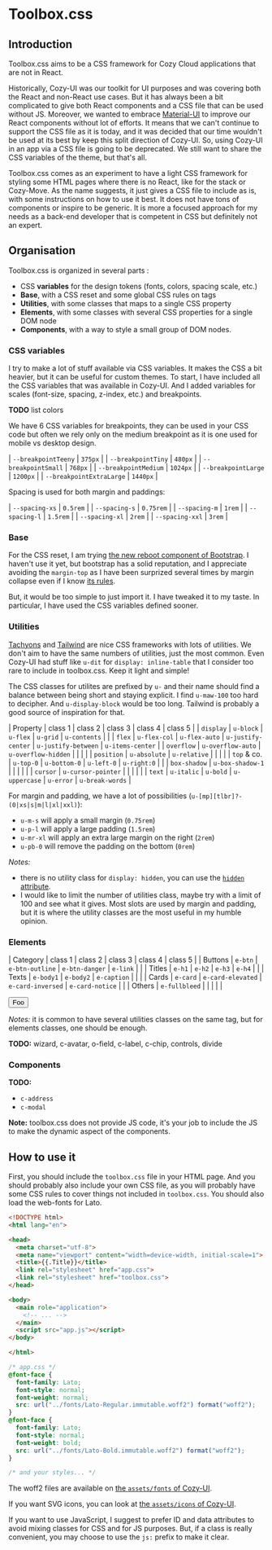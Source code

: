 Toolbox.css
===========

## Introduction

Toolbox.css aims to be a CSS framework for Cozy Cloud applications that are not
in React.

Historically, Cozy-UI was our toolkit for UI purposes and was covering both the
React and non-React use cases. But it has always been a bit complicated to give
both React components and a CSS file that can be used without JS. Moreover, we
wanted to embrace [Material-UI](https://material-ui.com/) to improve our React
components without lot of efforts. It means that we can't continue to support
the CSS file as it is today, and it was decided that our time wouldn't be used
at its best by keep this split direction of Cozy-UI. So, using Cozy-UI in an
app via a CSS file is going to be deprecated. We still want to share the CSS
variables of the theme, but that's all.

Toolbox.css comes as an experiment to have a light CSS framework for styling
some HTML pages where there is no React, like for the stack or Cozy-Move. As
the name suggests, it just gives a CSS file to include as is, with some
instructions on how to use it best. It does not have tons of components or
inspire to be generic. It is more a focused approach for my needs as a back-end
developer that is competent in CSS but definitely not an expert.


## Organisation

Toolbox.css is organized in several parts :

- CSS **variables** for the design tokens (fonts, colors, spacing scale, etc.)
- **Base**, with a CSS reset and some global CSS rules on tags
- **Utilities**, with some classes that maps to a single CSS property
- **Elements**, with some classes with several CSS properties for a single DOM node
- **Components**, with a way to style a small group of DOM nodes.

### CSS variables

I try to make a lot of stuff available via CSS variables. It makes the CSS a
bit heavier, but it can be useful for custom themes. To start, I have included
all the CSS variables that was available in Cozy-UI. And I added variables for
scales (font-size, spacing, z-index, etc.) and breakpoints.

**TODO** list colors

We have 6 CSS variables for breakpoints, they can be used in your CSS code but
often we rely only on the medium breakpoint as it is one used for mobile vs
desktop design.

| `--breakpointTeeny` | `375px` |
| `--breakpointTiny` | `480px` |
| `--breakpointSmall` | `768px` |
| `--breakpointMedium` | `1024px` |
| `--breakpointLarge` | `1200px` |
| `--breakpointExtraLarge` | `1440px` |

Spacing is used for both margin and paddings:

| `--spacing-xs` | `0.5rem` |
| `--spacing-s` | `0.75rem` |
| `--spacing-m` | `1rem` |
| `--spacing-l` | `1.5rem` |
| `--spacing-xl` | `2rem` |
| `--spacing-xxl` | `3rem` |

### Base

For the CSS reset, I am trying [the new reboot component of
Bootstrap](https://getbootstrap.com/docs/5.0/content/reboot/). I haven't use it
yet, but bootstrap has a solid reputation, and I appreciate avoiding the
`margin-top` as I have been surprized several times by margin collapse even if
I know [its rules](https://www.joshwcomeau.com/css/rules-of-margin-collapse/).

But, it would be too simple to just import it. I have tweaked it to my taste.
In particular, I have used the CSS variables defined sooner.

### Utilities

[Tachyons](http://tachyons.io/) and [Tailwind](https://tailwindcss.com/) are
nice CSS frameworks with lots of utilities. We don't aim to have the same
numbers of utilities, just the most common. Even Cozy-UI had stuff like `u-dit`
for `display: inline-table` that I consider too rare to include in toolbox.css.
Keep it light and simple!

The CSS classes for utilites are prefixed by `u-` and their name should find a
balance between being short and staying explicit. I find `u-maw-100` too hard
to decipher. And `u-display-block` would be too long. Tailwind is probably a
good source of inspiration for that.

| Property | class 1 | class 2 | class 3 | class 4 | class 5 |
| `display` | `u-block` | `u-flex` | `u-grid` | `u-contents` | |
| `flex` | `u-flex-col` | `u-flex-auto` | `u-justify-center` | `u-justify-between` | `u-items-center` |
| `overflow` | `u-overflow-auto` | `u-overflow-hidden` | | | |
| `position` | `u-absolute` | `u-relative` | | | |
| `top` & co. | `u-top-0` | `u-bottom-0` | `u-left-0` | `u-right:0` | |
| `box-shadow` | `u-box-shadow-1` | | | | |
| `cursor` | `u-cursor-pointer` | | | | |
| `text` | `u-italic` | `u-bold` | `u-uppercase` | `u-error` | `u-break-words` |

For margin and padding, we have a lot of possibilities
(`u-[mp][tlbr]?-(0|xs|s|m|l|xl|xxl)`):

* `u-m-s` will apply a small margin (`0.75rem`)
* `u-p-l` will apply a large padding (`1.5rem`)
* `u-mr-xl` will apply an extra large margin on the right (`2rem`)
* `u-pb-0` will remove the padding on the bottom (`0rem`)

*Notes:*

- there is no utility class for `display: hidden`, you can use the
  [`hidden` attribute](https://developer.mozilla.org/en-US/docs/Web/HTML/Global_attributes/hidden).
- I would like to limit the number of utilities class, maybe try with a limit
  of 100 and see what it gives. Most slots are used by margin and padding, but
  it is where the utility classes are the most useful in my humble opinion.

### Elements

| Category | class 1 | class 2 | class 3 | class 4 | class 5 |
| Buttons | `e-btn` | `e-btn-outline` | `e-btn-danger` | `e-link` | |
| Titles | `e-h1` | `e-h2` | `e-h3` | `e-h4` | |
| Texts | `e-body1` | `e-body2` | `e-caption` | | |
| Cards | `e-card` | `e-card-elevated` | `e-card-inversed` | `e-card-notice` | |
| Others | `e-fullbleed` | | | | |

<button class="e-btn">Foo</button>

*Notes:* it is common to have several utilities classes on the same tag, but
for elements classes, one should be enough.

**TODO:** wizard, c-avatar, o-field, c-label, c-chip, controls, divide

### Components

**TODO:**

- `c-address`
- `c-modal`

**Note:** toolbox.css does not provide JS code, it's your job to include the JS
to make the dynamic aspect of the components.


## How to use it

First, you should include the `toolbox.css` file in your HTML page. And you
should probably also include your own CSS file, as you will probably have some
CSS rules to cover things not included in `toolbox.css`. You should also load
the web-fonts for Lato.

```html
<!DOCTYPE html>
<html lang="en">

<head>
  <meta charset="utf-8">
  <meta name="viewport" content="width=device-width, initial-scale=1">
  <title>{{.Title}}</title>
  <link rel="stylesheet" href="app.css">
  <link rel="stylesheet" href="toolbox.css">
</head>

<body>
  <main role="application">
    <!-- ... -->
  </main>
  <script src="app.js"></script>
</body>

</html>
```

```css
/* app.css */
@font-face {
  font-family: Lato;
  font-style: normal;
  font-weight: normal;
  src: url("../fonts/Lato-Regular.immutable.woff2") format("woff2");
}
@font-face {
  font-family: Lato;
  font-style: normal;
  font-weight: bold;
  src: url("../fonts/Lato-Bold.immutable.woff2") format("woff2");
}

/* and your styles... */
```

The woff2 files are available on [the `assets/fonts` of
Cozy-UI](https://github.com/cozy/cozy-ui/tree/master/assets/fonts).

If you want SVG icons, you can look at [the `assets/icons` of
Cozy-UI](https://github.com/cozy/cozy-ui/tree/master/assets/icons).

If you want to use JavaScript, I suggest to prefer ID and data attributes to
avoid mixing classes for CSS and for JS purposes. But, if a class is really
convenient, you may choose to use the `js:` prefix to make it clear.
